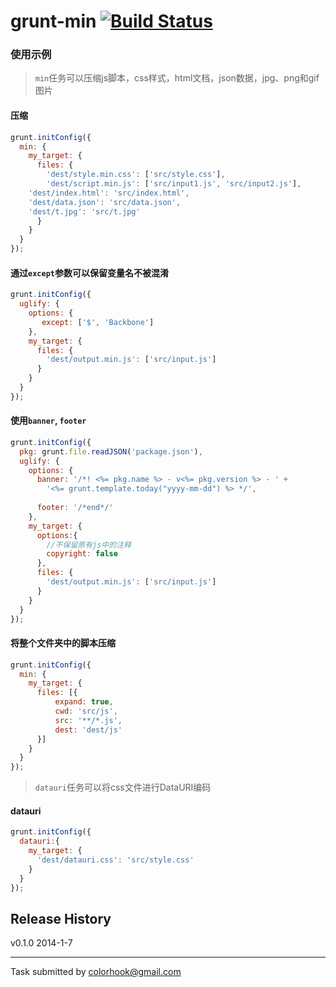 # grunt-min [![Build Status](https://travis-ci.org/colorhook/grunt-min.png)](https://travis-ci.org/colorhook/grunt-min)


### 使用示例

> `min`任务可以压缩js脚本，css样式，html文档，json数据，jpg、png和gif图片

#### 压缩

```js
grunt.initConfig({
  min: {
    my_target: {
      files: {
        'dest/style.min.css': ['src/style.css'],
        'dest/script.min.js': ['src/input1.js', 'src/input2.js'],
	'dest/index.html': 'src/index.html',
	'dest/data.json': 'src/data.json',
	'dest/t.jpg': 'src/t.jpg'
      }
    }
  }
});
```


#### 通过`except`参数可以保留变量名不被混淆

```js
grunt.initConfig({
  uglify: {
    options: {
       except: ['$', 'Backbone']
    },
    my_target: {
      files: {
        'dest/output.min.js': ['src/input.js']
      }
    }
  }
});
```



#### 使用`banner`, `footer`

```js
grunt.initConfig({
  pkg: grunt.file.readJSON('package.json'),
  uglify: {
    options: {
      banner: '/*! <%= pkg.name %> - v<%= pkg.version %> - ' +
        '<%= grunt.template.today("yyyy-mm-dd") %> */',
      
      footer: '/*end*/'
    },
    my_target: {
      options:{
        //不保留原有js中的注释
        copyright: false
      },
      files: {
        'dest/output.min.js': ['src/input.js']
      }
    }
  }
});
```


#### 将整个文件夹中的脚本压缩

```js
grunt.initConfig({
  min: {
    my_target: {
      files: [{
          expand: true,
          cwd: 'src/js',
          src: '**/*.js',
          dest: 'dest/js'
      }]
    }
  }
});
```

> `datauri`任务可以将css文件进行DataURI编码

#### datauri

```js
grunt.initConfig({
  datauri:{
    my_target: {
      'dest/datauri.css': 'src/style.css'
    }
  }
});
```


## Release History

  v0.1.0     2014-1-7

---

Task submitted by [colorhook@gmail.com](http://github.com/colorhook)
